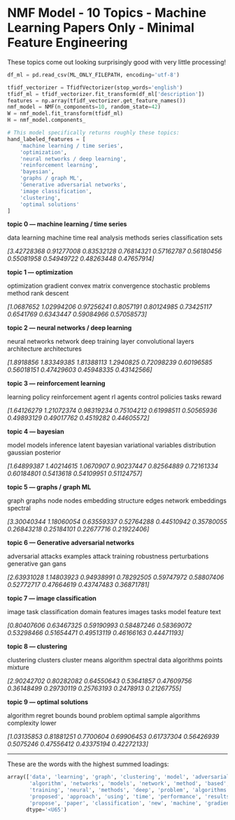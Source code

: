 # NMF Model - 10 Topics - Machine Learning Papers Only - Minimal Feature Engineering

These topics come out looking surprisingly good with very little processing!

```python
df_ml = pd.read_csv(ML_ONLY_FILEPATH, encoding='utf-8')

tfidf_vectorizer = TfidfVectorizer(stop_words='english')
tfidf_ml = tfidf_vectorizer.fit_transform(df_ml['description'])
features = np.array(tfidf_vectorizer.get_feature_names())
nmf_model = NMF(n_components=10, random_state=42)
W = nmf_model.fit_transform(tfidf_ml)
H = nmf_model.components_

# This model specifically returns roughly these topics:
hand_labeled_features = [
    'machine learning / time series',
    'optimization',
    'neural networks / deep learning',
    'reinforcement learning',
    'bayesian',
    'graphs / graph ML',
    'Generative adversarial networks',
    'image classification',
    'clustering',
    'optimal solutions'
]
```

**topic 0 — machine learning / time series**

data learning machine time real analysis methods series classification sets

_[3.42728368 0.91277008 0.83532128 0.76814321 0.57162787 0.56180456
 0.55081958 0.54949722 0.48263448 0.47657914]_

**topic 1 — optimization**

optimization gradient convex matrix convergence stochastic problems method rank descent

_[1.0687652  1.02994206 0.97256241 0.8057191  0.80124985 0.73425117
 0.6541769  0.6343447  0.59084966 0.57058573]_

**topic 2 — neural networks / deep learning**

neural networks network deep training layer convolutional layers architecture architectures

_[1.8918856  1.83349385 1.81388113 1.2940825  0.72098239 0.60196585
 0.56018151 0.47429603 0.45948335 0.43142566]_

**topic 3 — reinforcement learning**

learning policy reinforcement agent rl agents control policies tasks reward

_[1.64126279 1.21072374 0.98319234 0.75104212 0.61998511 0.50565936
 0.49893129 0.49017762 0.4519282  0.44605572]_

**topic 4 — bayesian**

model models inference latent bayesian variational variables distribution gaussian posterior

_[1.64899387 1.40214615 1.0670907  0.90237447 0.82564889 0.72161334
 0.60184801 0.5413618  0.54109951 0.51124757]_

**topic 5 — graphs / graph ML**

graph graphs node nodes embedding structure edges network embeddings spectral

_[3.30040344 1.18060054 0.63559337 0.52764288 0.44510942 0.35780055
 0.26843218 0.25184101 0.22677716 0.21922406]_

**topic 6 — Generative adversarial networks**

adversarial attacks examples attack training robustness perturbations generative gan gans

_[2.63931028 1.14803923 0.94938991 0.78292505 0.59747972 0.58807406
 0.52772717 0.47664619 0.43747483 0.36871781]_

**topic 7 — image classification**

image task classification domain features images tasks model feature text

_[0.80407606 0.63467325 0.59190993 0.58487246 0.58369072 0.53298466
 0.51654471 0.49513119 0.46166163 0.44471193]_

**topic 8 — clustering**

clustering clusters cluster means algorithm spectral data algorithms points mixture

_[2.90242702 0.80282082 0.64550643 0.53641857 0.47609756 0.36148499
 0.29730119 0.25763193 0.2478913  0.21267755]_

**topic 9 — optimal solutions**

algorithm regret bounds bound problem optimal sample algorithms complexity lower

_[1.03135853 0.81881251 0.7700604  0.69906453 0.61737304 0.56426939
 0.5075246  0.47556412 0.43375194 0.42272133]_

---

These are the words with the highest summed loadings:

```python
array(['data', 'learning', 'graph', 'clustering', 'model', 'adversarial',
       'algorithm', 'networks', 'models', 'network', 'method', 'based',
       'training', 'neural', 'methods', 'deep', 'problem', 'algorithms',
       'proposed', 'approach', 'using', 'time', 'performance', 'results',
       'propose', 'paper', 'classification', 'new', 'machine', 'gradient'],
      dtype='<U65')
```